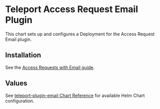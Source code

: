 # Teleport Access Request Email Plugin

This chart sets up and configures a Deployment for the Access Request Email plugin.

## Installation

See the [Access Requests with Email guide](https://goteleport.com/docs/access-controls/access-request-plugins/ssh-approval-email/).

## Values

See [teleport-plugin-email Chart Reference](https://goteleport.com/docs/reference/helm-reference/teleport-plugin-email/) for available Helm Chart configuration.
